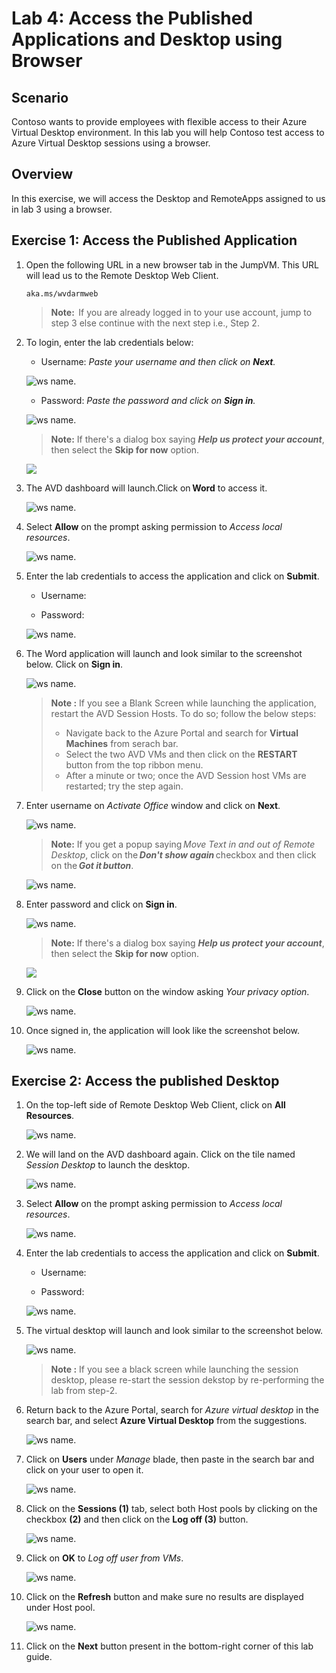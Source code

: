 # Lab 4: Access the Published Applications and Desktop using Browser

## **Scenario**

Contoso wants to provide employees with flexible access to their Azure Virtual Desktop environment. In this lab you will help Contoso test access to Azure Virtual Desktop sessions using a browser. 

## **Overview**

In this exercise, we will access the Desktop and RemoteApps assigned to us in lab 3 using a browser. 

## Exercise 1: Access the Published Application

1. Open the following URL in a new browser tab in the JumpVM. This URL will lead us to the Remote Desktop Web Client.

   ``` 
   aka.ms/wvdarmweb 
   ``` 

   >**Note:**  If you are already logged in to your use account, jump to step 3 else continue with the next step i.e., Step 2.

2. To login, enter the lab credentials below:

   - Username: *Paste your username* **<inject key="AzureAdUserEmail" />** *and then click on **Next**.*
   
   ![ws name.](media/95.png)

   - Password: *Paste the password* **<inject key="AzureAdUserPassword" />** *and click on **Sign in**.*

   ![ws name.](media/96.png)

   >**Note:** If there's a dialog box saying ***Help us protect your account***, then select the **Skip for now** option.

   ![](media/login.png)

3. The AVD dashboard will launch.Click on **Word** to access it.  

   ![ws name.](media/word-v2.png)

4. Select **Allow** on the prompt asking permission to *Access local resources*.

   ![ws name.](media/Accessallowres-v2.png)

5. Enter the lab credentials to access the application and click on **Submit**.

   - Username: **<inject key="AzureAdUserEmail" />** 
  
   - Password: **<inject key="AzureAdUserPassword" />**

   ![ws name.](media/89.png)
      
6. The Word application will launch and look similar to the screenshot below. Click on **Sign in**.

   ![ws name.](media/ch9.png)
   
   >**Note :**  If you see a Blank Screen while launching the application, restart the AVD Session Hosts. To do so; follow the below steps:
   > - Navigate back to the Azure Portal and search for **Virtual Machines** from serach bar.
   > - Select the two AVD VMs and then click on the **RESTART** button from the top ribbon menu.
   > - After a minute or two; once the AVD Session host VMs are restarted; try the step again.

7. Enter username **<inject key="AzureAdUserEmail" />** on *Activate Office* window and click on **Next**.

   ![ws name.](media/ch6.png)

   >**Note:** If you get a popup saying *Move Text in and out of Remote Desktop*, click on the ***Don't show again*** checkbox and then click on the ***Got it button***.
   
   ![ws name.](media/uiupdate06.png)

8. Enter password **<inject key="AzureAdUserPassword" />** and click on **Sign in**.

   ![ws name.](media/ch7.png)

   >**Note:** If there's a dialog box saying ***Help us protect your account***, then select the **Skip for now** option.
 
   ![](media/login.png)

9. Click on the **Close** button on the window asking *Your privacy option*.

   ![ws name.](media/ch19.png)

10. Once signed in, the application will look like the screenshot below.

    ![ws name.](media/ch8.png)

## Exercise 2: Access the published Desktop

1. On the top-left side of Remote Desktop Web Client, click on **All Resources**.
   
   ![ws name.](media/w12.png)
      
2. We will land on the AVD dashboard again. Click on the tile named *Session Desktop* to launch the desktop.

   ![ws name.](media/session%20desktop-v2.png)

3. Select **Allow** on the prompt asking permission to *Access local resources*.

   ![ws name.](media/Accessallowres-v2.png)

4. Enter the lab credentials to access the application and click on **Submit**.

   - Username: **<inject key="AzureAdUserEmail" />** 
  
   - Password: **<inject key="AzureAdUserPassword" />**

   ![ws name.](media/89.png)

5. The virtual desktop will launch and look similar to the screenshot below. 

   ![ws name.](../Azure-Virtual-Desktop-v3/media/sessiondesktop.png)
   
   > **Note :** If you see a black screen while launching the session desktop, please re-start the session dekstop by re-performing the lab from step-2.
   
6. Return back to the Azure Portal, search for *Azure virtual desktop* in the search bar, and select **Azure Virtual Desktop** from the suggestions.

   ![ws name.](media/w1.png)

7. Click on **Users** under *Manage* blade, then paste **<inject key="AzureAdUserEmail" />** in the search bar and click on your user to open it.

   ![ws name.](media/AVD-users.png)

8. Click on the **Sessions (1)** tab, select both Host pools by clicking on the checkbox **(2)** and then click on the **Log off (3)** button.

   ![ws name.](media/2avd85.png)

9. Click on **OK** to *Log off user from VMs*.

   ![ws name.](media/jvm9.png)

10. Click on the **Refresh** button and make sure no results are displayed under Host pool.

    ![ws name.](media/jvm10.png)

11. Click on the **Next** button present in the bottom-right corner of this lab guide. 
